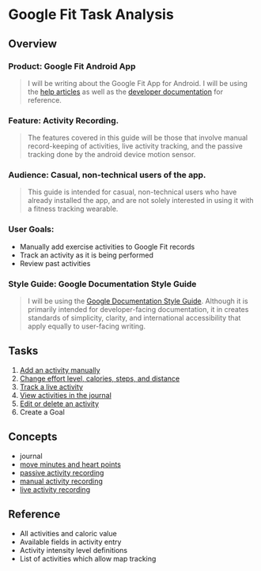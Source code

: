 

# Google Fit Task Analysis

## Overview

### Product: Google Fit Android App

> I will be writing about the Google Fit App for Android. I will be using the [help articles](https://support.google.com/fit/) as well as the [developer documentation](https://developers.google.com/fit/overview) for reference.

### Feature: Activity Recording.

> The features covered in this guide will be those that involve manual record-keeping of activities, live activity tracking, and the passive tracking done by the android device motion sensor.

### Audience: Casual, non-technical users of the app.

> This guide is intended for casual, non-technical users who have already installed the app, and are not solely interested in using it with a fitness tracking wearable.

### User Goals:
- Manually add exercise activities to Google Fit records
- Track an activity as it is being performed
- Review past activities

### Style Guide: Google Documentation Style Guide

> I will be using the [Google Documentation Style Guide](https://developers.google.com/style/). Although it is primarily intended for developer-facing documentation, it in creates standards of simplicity, clarity, and international accessibility that apply equally to user-facing writing.

## Tasks
1. [Add an activity manually](task1addactivity.html)
2. [Change effort level, calories, steps, and distance](task2changemetrics.html)
3. [Track a live activity](task3liveactivity.html)
4. [View activities in the journal](task4viewactivities.html)
5. [Edit or delete an activity](task5editactivity.html)
6. Create a Goal

## Concepts
- journal
- [move minutes and heart points](concept4heartpointsmoveminutes.html)
- [passive activity recording](concept1passiveactivity.html)
- [manual activity recording](concept2manualactivity.html)
- [live activity recording](concept3liveactivity.html)

## Reference
- All activities and caloric value
- Available fields in activity entry
- Activity intensity level definitions
- List of activities which allow map tracking
